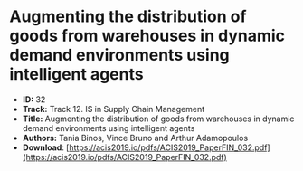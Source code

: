 # Augmenting the distribution of goods from warehouses in dynamic demand environments using intelligent agents

- **ID:** 32
- **Track:** Track 12. IS in Supply Chain Management
- **Title:** Augmenting the distribution of goods from warehouses in dynamic demand environments using intelligent agents
- **Authors:** Tania Binos, Vince Bruno and Arthur Adamopoulos
- **Download**: [https://acis2019.io/pdfs/ACIS2019_PaperFIN_032.pdf](https://acis2019.io/pdfs/ACIS2019_PaperFIN_032.pdf)